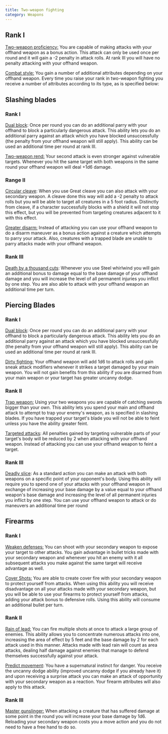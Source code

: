 ```yaml
---
title: Two-weapon fighting
category: Weapons
---
```


## Rank I

<u>Two-weapon proficiency:</u> You are capable of making attacks with your offhand weapon as a bonus action. This attack can only be used once per round and it will gain a -2 penalty in attack rolls. At rank III you will have no penalty attacking with your offhand weapon.

<u>Combat style:</u> You gain a number of additional attributes depending on your offhand weapon. Every time you raise your rank in two-weapon fighting you receive a number of attributes according to its type, as is specified below:

## Slashing blades

### Rank I

<u>Dual block</u>: Once per round you can do an additional parry with your offhand to block a particularly dangerous attack. This ability lets you do an additional parry against an attack which you have blocked unsuccessfully (the penalty from your offhand weapon will still apply). This ability can be used an additional time per round at rank III.

<u>Two-weapon rend:</u> Your second attack is even stronger against vulnerable targets. Whenever you hit the same target with both weapons in the same round your offhand weapon will deal +1d6 damage. 

### Range II

<u>Circular cleave</u>: When you use Great cleave you can also attack with your secondary weapon. A cleave done this way will add a -2 penalty to attack rolls but you will be able to target all creatures in a 5 foot radius. Distinctly from cleave, if a character successfully blocks with a shield it will not stop this effect, but you will be prevented from targeting creatures adjacent to it with this effect.

<u>Greater disarm:</u> Instead of attacking you can use your offhand weapon to do a disarm maneuver as a bonus action against a creature which attempts to parry your attack. Also, creatures with a trapped blade are unable to parry attacks made with your offhand weapon.

### Rank III

<u>Death by a thousand cuts</u>: Whenever you use Steel whirlwind you will gain an additional bonus to damage equal to the base damage of your offhand damage and you will increase the level of all permanent injuries you inflict by one step. You are also able to attack with your offhand weapon an additional time per turn.

## Piercing Blades

### Rank I

<u>Dual block</u>: Once per round you can do an additional parry with your offhand to block a particularly dangerous attack. This ability lets you do an additional parry against an attack which you have blocked unsuccessfully (the penalty from your offhand weapon will still apply). This ability can be used an additional time per round at rank III.

<u>Dirty fighting:</u> Your offhand weapon will add 1d6 to attack rolls and gain sneak attack modifiers whenever it strikes a target damaged by your main weapon. You will not gain benefits from this ability if you are disarmed from your main weapon or your target has greater uncanny dodge. 

### Rank II

<u>Trap weapon:</u> Using your two weapons you are capable of catching swords bigger than your own. This ability lets you spend your main and offhand attack to attempt to trap your enemy's weapon, as is specified in slashing blades. If you have trapped your target's blade you will not be able to feint unless you have the ability greater feint.

<u>Targeted attacks</u>: All penalties gained by targeting vulnerable parts of your target's body will be reduced by 2 when attacking with your offhand weapon. Instead of attacking you can use your offhand weapon to feint a target.

### Rank III

<u>Deadly slice</u>: As a standard action you can make an attack with both weapons on a specific point of your opponent's body. Using this ability will require you to spend one of your attacks with your offhand weapon in exchange of increasing your base damage by a value equal to your offhand weapon's base damage and increasing the level of all permanent injuries you inflict by one step.  You can use your offhand weapon to attack or do maneuvers an additional time per round

## Firearms

### Rank I

<u>Weaken defenses:</u> You can shoot with your secondary weapon to expose your target to other attacks. You gain advantage in bullet tricks made with your secondary weapon and whenever you hit an enemy with it all subsequent attacks you make against the same target will receive advantage as well.

<u>Cover Shots:</u> You are able to create cover fire with your secondary weapon to protect yourself from attacks. When using this ability you will receive disadvantage on all your attacks made with your secondary weapon, but you will be able to use your firearms to protect yourself from attacks, adding your attack bonus to defensive rolls. Using this ability will consume an additional bullet per turn.

### Rank II

<u>Rain of lead:</u> You can fire multiple shots at once to attack a large group of enemies. This ability allows you to concentrate numerous attacks into one, increasing the area of effect by 5 feet and the base damage by 2 for each attack used in this manner. Attacks made with lead rain will count as area attacks, dealing half damage against enemies that manage to defend themselves successfully against your attack.

<u>Predict movement</u>: You have a supernatural instinct for danger. You receive the uncanny dodge ability (improved uncanny dodge if you already have it) and upon receiving a surprise attack you can make an attack of opportunity with your secondary weapon as a reaction. Your firearm attributes will also apply to this attack.

### Rank III

<u>Master gunslinger:</u> When attacking a creature that has suffered damage at some point in the round you will increase your base damage by 1d6. Reloading your secondary weapon costs you a move action and you do not need to have a free hand to do so. 